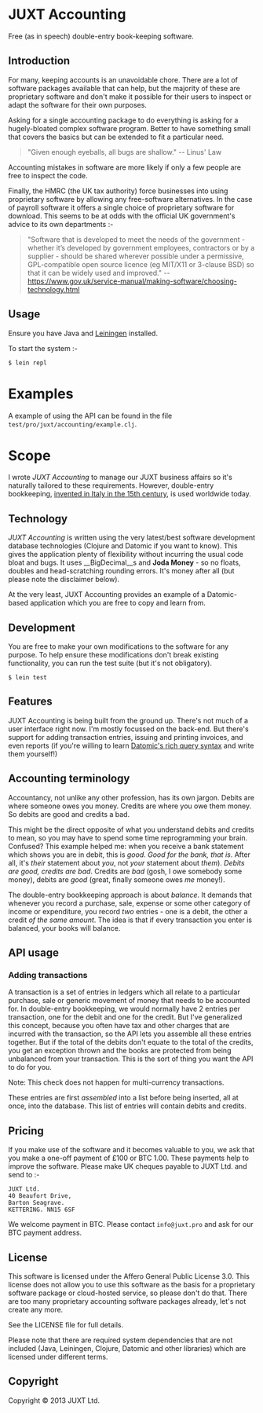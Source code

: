 # JUXT Accounting

Free (as in speech) double-entry book-keeping software.

## Introduction

For many, keeping accounts is an unavoidable chore. There are a lot of software packages available that can help, but the majority of these are proprietary software and don't make it possible for their users to inspect or adapt the software for their own purposes.

Asking for a single accounting package to do everything is asking for a hugely-bloated complex software program. Better to have something small that covers the basics but can be extended to fit a particular need.

> "Given enough eyeballs, all bugs are shallow." -- Linus' Law

Accounting mistakes in software are more likely if only a few people are free to inspect the code.

Finally, the HMRC (the UK tax authority) force businesses into using proprietary software by allowing any free-software alternatives. In the case of payroll software it offers a single choice of proprietary software for download. This seems to be at odds with the official UK government's advice to its own departments :-

> "Software that is developed to meet the needs of the government - whether it’s developed by government employees, contractors or by a supplier - should be shared wherever possible under a permissive, GPL-compatible open source licence (eg MIT/X11 or 3-clause BSD) so that it can be widely used and improved." -- https://www.gov.uk/service-manual/making-software/choosing-technology.html

## Usage

Ensure you have Java and [Leiningen](http://leiningen.org) installed.

To start the system :-

    $ lein repl

# Examples

A example of using the API can be found in the file ```test/pro/juxt/accounting/example.clj```.

# Scope

I wrote _JUXT Accounting_ to manage our JUXT business affairs so it's naturally tailored to these requirements. However, double-entry bookkeeping, [invented in Italy in the 15th century](https://en.wikipedia.org/wiki/Double-entry_bookkeeping_system), is used worldwide today.

## Technology

_JUXT Accounting_ is written using the very latest/best software development database technologies (Clojure and Datomic if you want to know). This gives the application plenty of flexibility without incurring the usual code bloat and bugs. It uses __BigDecimal__s and __Joda Money__ - so no floats, doubles and head-scratching rounding errors. It's money after all (but please note the disclaimer below).

At the very least, JUXT Accounting provides an example of a Datomic-based application which you are free to copy and learn from.

## Development

You are free to make your own modifications to the software for any purpose. To help ensure these modifications don't break existing functionality, you can run the test suite (but it's not obligatory).

    $ lein test

## Features

JUXT Accounting is being built from the ground up. There's not much of a user interface right now. I'm mostly focussed on the back-end. But there's support for adding transaction entries, issuing and printing invoices, and even reports (if you're willing to learn [Datomic's rich query syntax](http://docs.datomic.com/query.html) and write them yourself!)

## Accounting terminology

Accountancy, not unlike any other profession, has its own jargon. Debits are where someone owes you money. Credits are where you owe them money. So debits are good and credits a bad.

This might be the direct opposite of what you understand debits and credits to mean, so you may have to spend some time reprogramming your brain. Confused? This example helped me: when you receive a bank statement which shows you are in debit, this is _good_. _Good for the bank, that is_. After all, it's _their_ statement about _you_, not _your_ statement about _them_). _Debits are good, credits are bad_. Credits are _bad_ (gosh, I owe somebody some money), debits are _good_ (great, finally someone owes _me_ money!).

The double-entry bookkeeping approach is about _balance_. It demands that whenever you record a purchase, sale, expense or some other category of income or expenditure, you record _two_ entries - one is a debit, the other a credit _of the same amount_. The idea is that if every transaction you enter is balanced, your books will balance.

## API usage

### Adding transactions

A transaction is a set of entries in ledgers which all relate to a particular purchase, sale or generic movement of money that needs to be accounted for. In double-entry bookkeeping, we would normally have 2 entries per transaction, one for the debit and one for the credit. But I've generalized this concept, because you often have tax and other charges that are incurred with the transaction, so the API lets you assemble all these entries together. But if the total of the debits don't equate to the total of the credits, you get an exception thrown and the books are protected from being unbalanced from your transaction. This is the sort of thing you want the API to do for you.

Note: This check does not happen for multi-currency transactions.

These entries are first _assembled_ into a list before being inserted, all at once, into the database. This list of entries will contain debits and credits.

## Pricing

If you make use of the software and it becomes valuable to you, we ask that you make a one-off payment of £100 or BTC 1.00. These payments help to improve the software. Please make UK cheques payable to JUXT Ltd. and send to :-

    JUXT Ltd.
    40 Beaufort Drive,
    Barton Seagrave.
    KETTERING. NN15 6SF

We welcome payment in BTC. Please contact ```info@juxt.pro``` and ask for our BTC payment address.

## License

This software is licensed under the Affero General Public License 3.0. This license does not allow you to use this software as the basis for a proprietary software package or cloud-hosted service, so please don't do that. There are too many proprietary accounting software packages already, let's not create any more.

See the LICENSE file for full details.

Please note that there are required system dependencies that are not included (Java, Leiningen, Clojure, Datomic and other libraries) which are licensed under different terms.

## Copyright

Copyright © 2013 JUXT Ltd.
